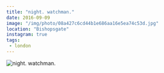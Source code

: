 ```yaml
---
title: "night. watchman."
date: 2016-09-09
image: "/img/photo/08a427c6cd44b1e686aa16e5ea74c53d.jpg"
location: "Bishopsgate"
instagram: true
tags:
 - london
---
```


![night. watchman.](/img/photo/08a427c6cd44b1e686aa16e5ea74c53d.jpg)
